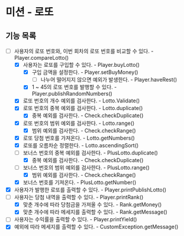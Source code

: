# 미션 - 로또

## 기능 목록
- [ ] 사용자의 로또 번호와, 이번 회차의 로또 번호를 비교할 수 있다. - Player.compareLotto()
  - [x] 사용자는 로또를 구입할 수 있다. - Player.buyLotto()
    - [x] 구입 금액을 설정한다. - Player.setBuyMoney()
      - [ ] 나누어 떨어지지 않으면 예외가 발생한다. - Player.haveRest() 
    - [x] 1 ~ 45의 로또 번호를 발행할 수 있다. - Player.publishRandomNumbers()
  - [x] 로또 번호의 개수 예외를 검사한다. - Lotto.Validate()
  - [x] 로또 번호의 중복 예외를 검사한다. - Lotto.duplicate()
    - [x] 중복 예외를 검사한다. - Check.checkDuplicate()
  - [x] 로또 번호의 범위 예외를 검사한다. - Lotto.range()
    - [x] 범위 예외를 검사한다. - Check.checkRange()
  - [x] 로또 당첨 번호를 가져온다. - Lotto.getNumbers()
  - [x] 로또를 오름차순 정렬한다. - Lotto.ascendingSort()
  - [ ] 보너스 번호의 중복 예외를 검사한다. - PlusLotto.duplicate()
    - [x] 중복 예외를 검사한다. - Check.checkDuplicate()
  - [ ] 보너스 번호의 범위 예외를 검사한다. - PlusLotto.range()
    - [x] 범위 예외를 검사한다. - Check.checkRange()
  - [x] 보너스 번호를 기져온다. - PlusLotto.getNumber()
- [x] 사용자가 발행한 로또를 출력할 수 있다. - Player.printPublishLotto() 
- [ ] 사용자는 당첨 내역을 출력할 수 있다. - Player.printRank()
  - [x] 맞춘 개수에 따라 당첨금을 가져올 수 있다. - Rank.getMoney() 
  - [x] 맞춘 개수에 따라 메세지를 출력할 수 있다. - Rank.getMessage()
- [ ] 사용자는 수익률을 출력할 수 있다. - Player.printYield()
- [x] 예외에 따라 메세지를 출력할 수 있다. - CustomException.getMessage()